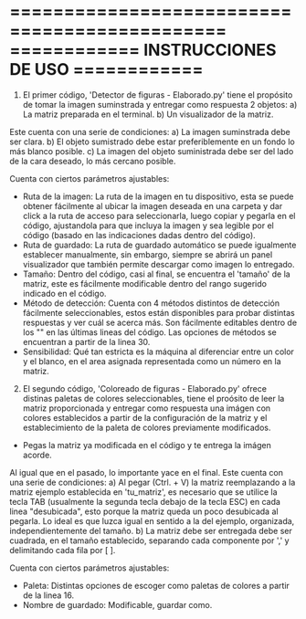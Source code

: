 ==============================================
============ INSTRUCCIONES DE USO ============
==============================================
1. El primer código, 'Detector de figuras - Elaborado.py' tiene el propósito de tomar la imagen suminstrada y entregar como respuesta 2 objetos:
a) La matriz preparada en el terminal.
b) Un visualizador de la matriz. 

Este cuenta con una serie de condiciones:
a) La imagen suminstrada debe ser clara.
b) El objeto sumistrado debe estar preferiblemente en un fondo lo más blanco posible.
c) La imagen del objeto suministrada debe ser del lado de la cara deseado, lo más cercano posible.

Cuenta con ciertos parámetros ajustables:
- Ruta de la imagen: La ruta de la imagen en tu dispositivo, esta se puede obtener fácilmente al ubicar la imagen deseada en una carpeta y dar click a la ruta de acceso para seleccionarla, luego copiar y pegarla en el código, ajustandola para que incluya la imagen y sea legible por el código (basado en las indicaciones dadas dentro del código).
- Ruta de guardado: La ruta de guardado automático se puede igualmente establecer manualmente, sin embargo, siempre se abrirá un panel visualizador que también permite descargar como imagen lo entregado.
- Tamaño: Dentro del código, casi al final, se encuentra el 'tamaño' de la matriz, este es fácilmente modificable dentro del rango sugerido indicado en el código.
- Método de detección: Cuenta con 4 métodos distintos de detección fácilmente seleccionables, estos están disponibles para probar distintas respuestas y ver cuál se acerca más. Son fácilmente editables dentro de los "" en las últimas lineas del código. Las opciones de métodos se encuentran a partir de la linea 30.
- Sensibilidad: Qué tan estricta es la máquina al diferenciar entre un color y el blanco, en el area asignada representada como un número en la matriz.


2. El segundo código, 'Coloreado de figuras - Elaborado.py' ofrece distinas paletas de colores seleccionables, tiene el proósito de leer la matriz proporcionada y entregar como respuesta una imágen con colores establecidos a partir de la configuración de la matriz y el establecimiento de la paleta de colores previamente modificados. 
- Pegas la matriz ya modificada en el código y te entrega la imágen acorde.

Al igual que en el pasado, lo importante yace en el final. Este cuenta con una serie de condiciones:
a) Al pegar (Ctrl. + V) la matriz reemplazando a la matriz ejemplo establecida en 'tu_matriz', es necesario que se utilice la tecla TAB (usualmente la segunda tecla debajo de la tecla ESC) en cada linea "desubicada", esto porque la matriz queda un poco desubicada al pegarla. Lo ideal es que luzca igual en sentido a la del ejemplo, organizada, independientemente del tamaño.
b) La matriz debe ser entregada debe ser cuadrada, en el tamaño establecido, separando cada componente por ',' y delimitando cada fila por [ ].

Cuenta con ciertos parámetros ajustables:
- Paleta: Distintas opciones de escoger como paletas de colores a partir de la linea 16.
- Nombre de guardado: Modificable, guardar como.
